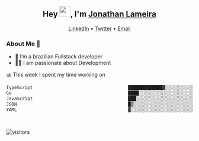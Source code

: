 <h2 align="center">Hey <img src="https://github.com/TheDudeThatCode/TheDudeThatCode/blob/master/Assets/Hi.gif" width="29">, I'm <a href="https://www.linkedin.com/in/jonathanlameira/">Jonathan Lameira</a></h2>
<p align="center">
  <a href="https://www.linkedin.com/in/jonathanlameira/">LinkedIn</a> •
  <a href="https://twitter.com/jlameira">Twitter</a> •
  <a href="mailto:jlameira@gmail.com">Email</a>
</p>

### About Me 🚀
- 🌱  I’m a brazilian Fullstack developer</br>
- 👨‍💻  I am passionate about Development</br>

<!-- ![Jonathan Lameira github stats](https://github-readme-stats.vercel.app/api?username=jlameirameli&show_icons=true&hide_border=true)&nbsp;&nbsp; -->

📊 This week I spent my time working on
<!--START_SECTION:waka-->

```txt
TypeScript                                    █████████████▓░░░░░░░░░░░   54.47 %
Go                                            ████░░░░░░░░░░░░░░░░░░░░░   16.15 %
JavaScript                                    ███░░░░░░░░░░░░░░░░░░░░░░   11.36 %
JSON                                          █▒░░░░░░░░░░░░░░░░░░░░░░░   05.97 %
YAML                                          ▓░░░░░░░░░░░░░░░░░░░░░░░░   03.11 %
```

<!--END_SECTION:waka-->

<br />

![visitors](https://visitor-badge.laobi.icu/badge?page_id=jlameira.jlameira)
